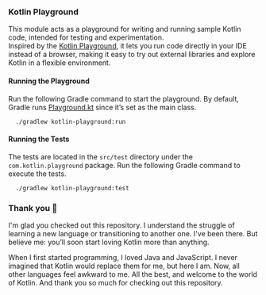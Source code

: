 ### Kotlin Playground

This module acts as a playground for writing and running sample Kotlin code, intended for testing and experimentation.  
Inspired by the [Kotlin Playground](https://play.kotlinlang.org), it lets you run code directly in your IDE instead of a
browser, making it easy to try out external libraries and explore Kotlin in a flexible environment.

#### Running the Playground

Run the following Gradle command to start the playground. By default, Gradle runs
[Playground.kt](/kotlin-playground/src/main/kotlin/com/kotlin/playground/Playground.kt) since it’s set as the main
class.

```shell
  ./gradlew kotlin-playground:run
```

#### Running the Tests

The tests are located in the `src/test` directory under the `com.kotlin.playground` package. Run the following Gradle
command to execute the tests.

```shell
  ./gradlew kotlin-playground:test
```

### Thank you 🙌

I'm glad you checked out this repository. I understand the struggle of learning a new language or transitioning to
another one. I've been there. But believe me: you’ll soon start loving Kotlin more than anything.

When I first started programming, I loved Java and JavaScript. I never imagined that Kotlin would replace them for me,
but here I am. Now, all other languages feel awkward to me. All the best, and welcome to the world of Kotlin. And thank
you so much for checking out this repository.